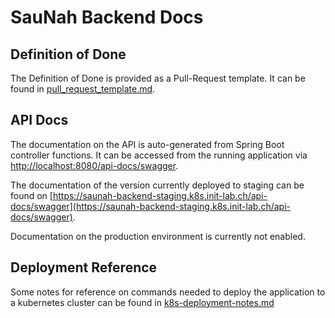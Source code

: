 # SauNah Backend Docs

## Definition of Done

The Definition of Done is provided as a Pull-Request template.
It can be found in [pull_request_template.md](./pull_request_template.md).


## API Docs

The documentation on the API is auto-generated from Spring Boot controller functions. It can be accessed from the running application via [http://localhost:8080/api-docs/swagger](http://localhost:8080/api-docs/swagger).

The documentation of the version currently deployed to staging can be found on [https://saunah-backend-staging.k8s.init-lab.ch/api-docs/swagger](https://saunah-backend-staging.k8s.init-lab.ch/api-docs/swagger).

Documentation on the production environment is currently not enabled.


## Deployment Reference

Some notes for reference on commands needed to deploy the application to a kubernetes cluster can be found in [k8s-deployment-notes.md](./k8s-deployment-notes.md)
